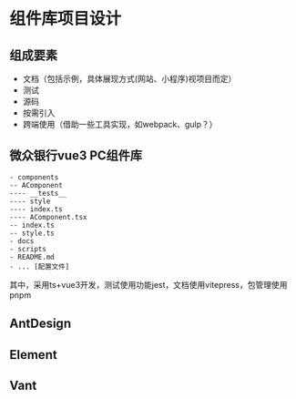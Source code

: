 # 组件库项目设计
## 组成要素
- 文档（包括示例，具体展现方式(网站、小程序)视项目而定）
- 测试
- 源码 
- 按需引入
- 跨端使用（借助一些工具实现，如webpack、gulp？）

## 微众银行vue3 PC组件库
```
- components
-- AComponent
---- __tests__
---- style
---- index.ts
---- AComponent.tsx
-- index.ts
-- style.ts
- docs
- scripts
- README.md
- ... [配置文件]
```

其中，采用ts+vue3开发，测试使用功能jest，文档使用vitepress，包管理使用pnpm

## AntDesign

## Element

## Vant